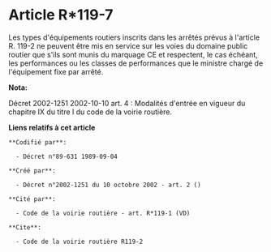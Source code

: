 # Article R*119-7

Les types d'équipements routiers inscrits dans les arrêtés prévus à l'article R. 119-2 ne peuvent être mis en service sur les
voies du domaine public routier que s'ils sont munis du marquage CE et respectent, le cas échéant, les performances ou les
classes de performances que le ministre chargé de l'équipement fixe par arrêté.

**Nota:**

Décret 2002-1251 2002-10-10 art. 4 : Modalités d'entrée en vigueur du chapitre IX du titre I du code de la voirie routière.

**Liens relatifs à cet article**

	**Codifié par**:

	  - Décret n°89-631 1989-09-04

	**Créé par**:

	  - Décret n°2002-1251 du 10 octobre 2002 - art. 2 ()

	**Cité par**:

	  - Code de la voirie routière - art. R*119-1 (VD)

	**Cite**:

	  - Code de la voirie routière R119-2
